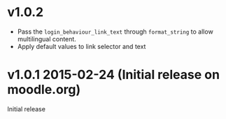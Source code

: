 # v1.0.2
* Pass the `login_behaviour_link_text` through `format_string` to allow multilingual content.
* Apply default values to link selector and text

# v1.0.1 2015-02-24 (Initial release on moodle.org)
Initial release